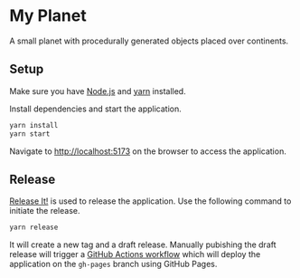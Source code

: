 # My Planet

A small planet with procedurally generated objects placed over continents.

## Setup

Make sure you have [Node.js](https://nodejs.org/en/download) and [yarn](https://classic.yarnpkg.com/lang/en/docs/install/) installed.

Install dependencies and start the application.

```sh
yarn install
yarn start
```

Navigate to [http://localhost:5173](http://localhost:5173) on the browser to access the application.

## Release

[Release It!](https://github.com/release-it/release-it) is used to release the application. Use the following command to initiate the release.

```sh
yarn release
```

It will create a new tag and a draft release. Manually pubishing the draft release will trigger a [GitHub Actions workflow](./.github/workflows/deploy.yml) which will deploy the application on the `gh-pages` branch using GitHub Pages.

